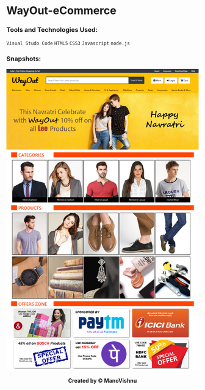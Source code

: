 # WayOut-eCommerce

### Tools and Technologies Used:
`Visual Studo Code` `HTML5` `CSS3` `Javascript` `node.js`

### Snapshots:
![MainPage](Snapshots/Snapshot14.png)
<p align="center"><strong>Created by © ManoVishnu</strong></p>